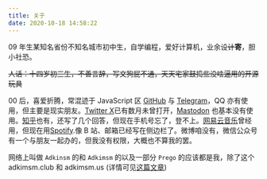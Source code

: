 ```yaml
---
title: 关于
date: 2020-10-18 14:58:22
---
```


09 年生某知名省份不知名城市初中生，自学编程，爱好计算机，业余设~~计~~**寄**，胆小社恐。

~~人话：十四岁初三生，不善言辞，写文狗屁不通，天天宅家鼓捣些没啥逼用的开源玩具~~

00 后，喜爱折腾，常混迹于 JavaScript 区 [GitHub](https://github.com/adkimsm) 与 [Telegram](https://t.me/adkimsm)，QQ 亦有使用，但主要是现实朋友。[Twitter X](https://twitter.com/adkimsm)已有数月未曾打开，[Mastodon](https://o3o.ca/@prego) 也基本没有使用。[知乎](https://www.zhihu.com/people/adkinsm)也有，还写了几个回答，但现在手机号忘了，登不上。[网易云音乐](https://music.163.com/#/user/home?id=3919658534)曾经用，但现在用[Spotify](https://open.spotify.com/user/31geva44ftkuw32xtfd57prbbg3i).像 B 站、邮箱已经写在侧边栏了。微博咱没有，微信公众号有一个与朋友一起办的，但我没有权限，大概也不算我的罢。

网络上叫做 `Adkinsm` 的和 `Adkimsm` 的以及一部分 `Prego` 的应该都是我，除了这个 adkimsm.club 和 adkimsm.us (详情可见[这篇文章](/post/e5515a336ff3/))
